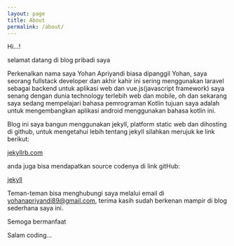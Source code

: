 ```yaml
---
layout: page
title: About
permalink: /about/
---
```


Hi...!

selamat datang di blog pribadi saya

Perkenalkan nama saya Yohan Apriyandi biasa dipanggil Yohan, saya seorang fullstack developer 
dan akhir kahir ini sering menggunakan laravel sebagai backend untuk aplikasi web dan vue.js(javascript framework)
saya senang dengan dunia technology terlebih web dan mobile, oh dan sekarang saya sedang mempelajari bahasa pemrograman Kotlin
tujuan saya adalah untuk mengembangkan aplikasi android menggunakan bahasa kotlin ini.

Blog ini saya bangun menggunakan jekyll, platform static web dan dihosting di github, untuk mengetahui lebih tentang jekyll silahkan merujuk ke link berikut:

[jekyllrb.com](https://jekyllrb.com/)

anda juga bisa mendapatkan source codenya di link gitHub:

[jekyll](https://github.com/jekyll/jekyll)

Teman-teman bisa menghubungi saya melalui email di yohanapriyandi89@gmail.com, terima kasih sudah berkenan mampir di blog sederhana saya ini.

Semoga bermanfaat


Salam coding...



